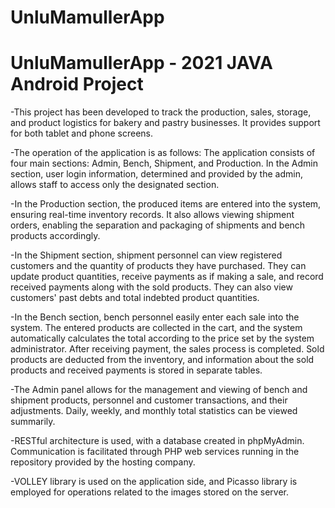   # UnluMamullerApp
  # UnluMamullerApp - 2021 JAVA Android Project
-This project has been developed to track the production, sales, storage, and product logistics for bakery and pastry businesses. It provides support for both tablet and phone screens.

-The operation of the application is as follows:
The application consists of four main sections: Admin, Bench, Shipment, and Production. In the Admin section, user login information, determined and provided by the admin, allows staff to access only the designated section.

-In the Production section, the produced items are entered into the system, ensuring real-time inventory records. It also allows viewing shipment orders, enabling the separation and packaging of shipments and bench products accordingly.

-In the Shipment section, shipment personnel can view registered customers and the quantity of products they have purchased. They can update product quantities, receive payments as if making a sale, and record received payments along with the sold products. They can also view customers' past debts and total indebted product quantities.

-In the Bench section, bench personnel easily enter each sale into the system. The entered products are collected in the cart, and the system automatically calculates the total according to the price set by the system administrator. After receiving payment, the sales process is completed. Sold products are deducted from the inventory, and information about the sold products and received payments is stored in separate tables.

-The Admin panel allows for the management and viewing of bench and shipment products, personnel and customer transactions, and their adjustments. Daily, weekly, and monthly total statistics can be viewed summarily.

-RESTful architecture is used, with a database created in phpMyAdmin. Communication is facilitated through PHP web services running in the repository provided by the hosting company.

-VOLLEY library is used on the application side, and Picasso library is employed for operations related to the images stored on the server.
